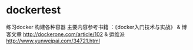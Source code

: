 # dockertest
练习docker 构建各种容器
主要内容参考书籍 ：《docker入门技术与实战》 & 博客文章 http://dockerone.com/article/102 & 运维派 http://www.yunweipai.com/34721.html